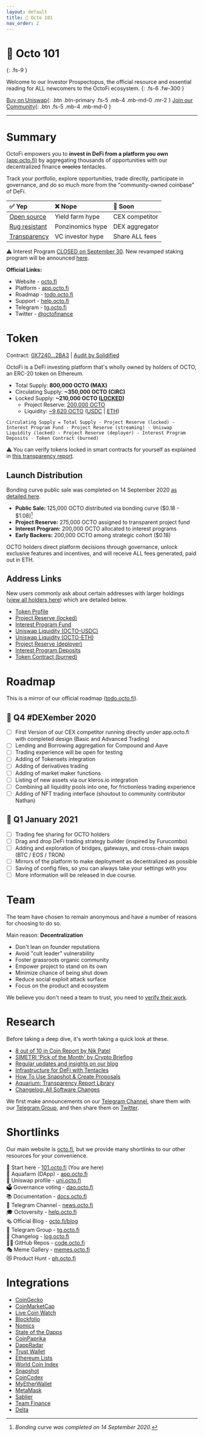 ```yaml
---
layout: default
title: 👋 Octo 101
nav_order: 2
---
```


# 👋 Octo 101
{: .fs-9 }

Welcome to our Investor Prospectopus, the official resource and essential reading for ALL newcomers to the OctoFi ecosystem.
{: .fs-6 .fw-300 }

[Buy on Uniswap](https://uni.octo.fi){: .btn .btn-primary .fs-5 .mb-4 .mb-md-0 .mr-2 } [Join our Community](https://t.me/OctoFiCommunity){: .btn .fs-5 .mb-4 .mb-md-0 }

---

# Summary

OctoFi empowers you to **invest in DeFi from a platform you own** [(app.octo.fi)](https://app.octo.fi) by aggregating thousands of opportunities with our decentralized finance <s>oracles</s> tentacles.

<script src="https://widgets.coingecko.com/coingecko-coin-ticker-widget.js"></script>
<coingecko-coin-ticker-widget currency="usd" coin-id="octofi" locale="en"></coingecko-coin-ticker-widget>

Track your portfolio, explore opportunities, trade directly, participate in governance, and do so much more from the "community-owned coinbase" of DeFi.

| ✅ Yep  | ❌ Nope | 🚧 Soon|
|:--------------|:-----------------|:----------------|
| [Open source][1]   | Yield farm hype  | CEX competitor  |
| [Rug resistant][2] | Ponzinomics hype | DEX aggregator  |
| [Transparency][3]   | VC investor hype | Share ALL fees|

⚠️ Interest Program [CLOSED on September 30](https://octo.fi/blog). New revamped staking program will be announced [here](https://t.me/OctoFiNews).

**Official Links:**

- Website - [octo.fi](https://octo.fi)
- Platform - [app.octo.fi](https://app.octo.fi)
- Roadmap - [todo.octo.fi](https://todo.octo.fi)
- Support - [help.octo.fi](https://help.octo.fi)
- Telegram - [tg.octo.fi](https://tg.octo.fi)
- Twitter - [@octofinance](https://twitter.com/octofinance)

# Token

Contract: [0X7240...2BA3](https://etherscan.io/token/0x7240ac91f01233baaf8b064248e80feaa5912ba3) \| [Audit by Solidified](https://github.com/solidified-platform/audits/blob/master/Audit%20Report%20-%20OctoToken%20Contract%20%5B21.12.2020%5D.pdf)

OctoFi is a DeFi investing platform that's wholly owned by holders of OCTO, an ERC-20 token on Ethereum. 

- Total Supply: **800,000 OCTO (MAX)**
- Circulating Supply: **~350,000 OCTO (CIRC)**
- Locked Supply: **~210,000 OCTO ([LOCKED](https://team.finance/view-coin/0x7240aC91f01233BaAf8b064248E80feaA5912BA3?name=Octo.fi&symbol=OCTO))**
	- Project Reserve: [200,000 OCTO](https://etherscan.io/token/0x7240ac91f01233baaf8b064248e80feaa5912ba3?a=0xdbf72370021babafbceb05ab10f99ad275c6220a)
	- Liquidity: [~9,620 OCTO](https://info.uniswap.org/account/0xdbf72370021babafbceb05ab10f99ad275c6220a) ([USDC](https://etherscan.io/tx/0x8c07b2a69319ce147f1ace23a51df63c7cbad9a3415b96374382c64894b6bc08) \| [ETH](https://etherscan.io/tx/0x3fc3d35d4192de434f43c6a8785efb4b85a0f35e417e53d5d21d7a92ece006b6))

`Circulating Supply = Total Supply - Project Reserve (locked) - Interest Program Fund - Project Reserve (streaming) - Uniswap Liquidity (locked) - Project Reserve (deployer) - Interest Program Deposits - Token Contract (burned)`

⚠️ You can verify tokens locked in smart contracts for yourself as explained in [this transparency report](/docs/aquarium/t005/).

## Launch Distribution

Bonding curve public sale was completed on 14 September 2020 [as detailed here](/docs/aquarium/t002/).

- **Public Sale:** 125,000 OCTO distributed via bonding curve ($0.18 - $1.08)[^1]
- **Project Reserve:** 275,000 OCTO assigned to transparent project fund
- **Interest Program:** 200,000 OCTO allocated to interest programs
- **Early Backers:** 200,000 OCTO among strategic cohort ($0.18)

OCTO holders direct platform decisions through governance, unlock exclusive features and incentives, and will receive ALL fees generated, paid out in ETH.

## Address Links

New users commonly ask about certain addresses with larger holdings ([view all holders here](https://etherscan.io/token/0x7240ac91f01233baaf8b064248e80feaa5912ba3#balances)) which are detailed below.

- [Token Profile](https://etherscan.io/token/0x7240ac91f01233baaf8b064248e80feaa5912ba3)
- [Project Reserve (locked)](https://etherscan.io/token/0x7240ac91f01233baaf8b064248e80feaa5912ba3?a=0xdbf72370021babafbceb05ab10f99ad275c6220a)
- [Interest Program Fund](https://etherscan.io/token/0x7240ac91f01233baaf8b064248e80feaa5912ba3?a=0xb51d93791e19d8cf1fdf1851aa97e7695a9135c0)
- [Uniswap Liquidity (OCTO-USDC)](https://etherscan.io/token/0x7240ac91f01233baaf8b064248e80feaa5912ba3?a=0x1b87fde6af5396165fdadf7f532784622a824abf)
- [Uniswap Liquidity (OCTO-ETH)](https://etherscan.io/token/0x7240ac91f01233baaf8b064248e80feaa5912ba3?a=0xd7cfbcadaaf6475321cfcf3884f15a93400be658)
- [Project Reserve (deployer)](https://etherscan.io/token/0x7240ac91f01233baaf8b064248e80feaa5912ba3?a=0xd06777d9b02f677214073cc3c5338904cba7894a)
- [Interest Program Deposits](https://etherscan.io/token/0x7240ac91f01233baaf8b064248e80feaa5912ba3?a=0x0a4e9f69f5b2e1e661da9ed98956f928200ea4ba)
- [Token Contract (burned)](https://etherscan.io/token/0x7240ac91f01233baaf8b064248e80feaa5912ba3?a=0x7240ac91f01233baaf8b064248e80feaa5912ba3)

# Roadmap

This is a mirror of our official roadmap ([todo.octo.fi](https://todo.octo.fi)). 

## 🚧 Q4 \#DEXember 2020

- [ ] First Version of our CEX competitor running directly under app.octo.fi with completed design (Basic and Advanced Trading)
- [ ] Lending and Borrowing aggregation for Compound and Aave
- [ ] Trading experience will be open for testing
- [ ] Adding of Tokensets integration
- [ ] Adding of derivatives trading
- [ ] Adding of market maker functions
- [ ] Listing of new assets via our kleros.io integration
- [ ] Combining all liquidity pools into one, for frictionless trading experience
- [ ] Adding of NFT trading interface (shoutout to community contributor Nathan)

## 🚧 Q1 January 2021

- [ ] Trading fee sharing for OCTO holders
- [ ] Drag and drop DeFi trading strategy builder (inspired by Furucombo)
- [ ] Adding and exploration of bridges, gateways, and cross-chain swaps (BTC / EOS / TRON)
- [ ] Mirrors of the platform to make deployment as decentralized as possible
- [ ] Saving of config files, so you can always take your settings with you
- [ ] More information will be released in due course.

# Team

The team have chosen to remain anonymous and have a number of reasons for choosing to do so. 

Main reason: **Decentralization**

- Don't lean on founder reputations
- Avoid "cult leader" vulnerability
- Foster grassroots organic community
- Empower project to stand on its own
- Minimize chance of being shut down
- Reduce social exploit attack surface
- Focus on the product and ecosystem

We believe you don't need a team to trust, you need to [verify their work](/docs/aquarium).

# Research

Before taking a deep dive, it's worth taking a quick look at these.

- [8 out of 10 in Coin Report by Nik Patel](https://nik.octo.fi)
- [SIMETRI 'Pick of the Month' by Crypto Briefing](https://blockcast.cc/news/simetri-in-depth-report-interpreting-defi-aggregators-cutting-edge-octofi-features-and-potential/)
- [Regular updates and insights on our blog](https://octo.fi/blog)
- [Infrastructure for DeFi with Tentacles](https://octo.fi/blog/defi-infra)
- [How To Use Snapshot & Create Proposals](https://octo.fi/blog/snapshot-tutorial)
- [Aquarium: Transparency Report Library](https://docs.octo.fi/docs/aquarium/)
- [Changelog: All Software Changes](https://docs.octo.fi/docs/changelog/)

We first make announcements on our [Telegram Channel](https://t.me/OctoFiNews), share them with our [Telegram Group](https://t.me/OctoFiCommunity), and then share them on [Twitter](https://twitter.com/octofinance).

# Shortlinks

Our main website is [octo.fi](https://octo.fi), but we provide many shortlinks to our other resources for your convenience.

👋 Start here - [101.octo.fi](https://101.octo.fi) (You are here)<br>
🐙 Aquafarm (DApp) - [app.octo.fi](https://app.octo.fi)<br>
🦄 Uniswap profile - [uni.octo.fi](https://uni.octo.fi)<br>
🗳 Governance voting - [dao.octo.fi](https://dao.octo.fi)<br>
📚 Documentation - [docs.octo.fi](https://docs.octo.fi)<br>
📰 Telegram Channel - [news.octo.fi](https://news.octo.fi)<br>
🎓 Octoversity - [help.octo.fi](https://help.octo.fi)<br>
🗞 Official Blog - [octo.fi/blog](https://octo.fi/blog)<br>
💬 Telegram Group - [tg.octo.fi](https://tg.octo.fi)<br>
📒 Changelog - [log.octo.fi](https://log.octo.fi)<br>
👩‍💻 GitHub Repos - [code.octo.fi](https://code.octo.fi)<br>
🎭 Meme Gallery - [memes.octo.fi](https://memes.octo.fi)<br>
😻 Product Hunt - [ph.octo.fi](https://ph.octo.fi)

# Integrations

- [CoinGecko](https://www.coingecko.com/coins/octofi)
- [CoinMarketCap](https://coinmarketcap.com/currencies/octofi/)
- [Live Coin Watch](https://www.livecoinwatch.com/price/OctoFi-OCTO)
- [Blockfolio](https://blockfolio.com/coin/OCTO)
- [Nomics](https://nomics.com/assets/octo-octofi)
- [State of the Dapps](https://www.stateofthedapps.com/dapps/octofi)
- [CoinPaprika](https://coinpaprika.com/coin/octo-octofi/)
- [DappRadar](https://dappradar.com/ethereum/defi/octofi)
- [Trust Wallet](https://github.com/trustwallet/assets/pull/4068)
- [Ethereum Lists](https://github.com/ethereum-lists/tokens/pull/409)
- [World Coin Index](https://www.worldcoinindex.com/coin/octofi)
- [Snapshot](https://snapshot.page/#/octofi)
- [CoinCodex](https://coincodex.com/crypto/octofi/)
- [MyEtherWallet](https://github.com/MyEtherWallet/ethereum-lists/pull/1604)
- [MetaMask](https://github.com/MetaMask/eth-contract-metadata/pull/566)
- [Sablier](https://app.sablier.finance/stream/867)
- [Team Finance](https://team.finance/view-coin/0x7240aC91f01233BaAf8b064248E80feaA5912BA3?name=Octo.fi&symbol=OCTO)
- [Delta](https://delta.app/en/crypto/octo*/octofi)

[^1]: *Bonding curve was completed on 14 September 2020.*

[1]: https://github.com/octofi
[2]: https://team.finance/view-coin/0x7240aC91f01233BaAf8b064248E80feaA5912BA3?name=Octo.fi&symbol=OCTO
[3]: http://docs.octo.fi/docs/aquarium/
